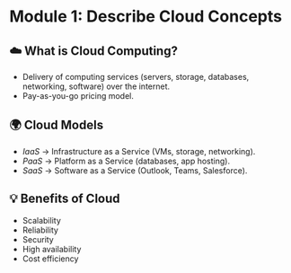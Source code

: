 # Module 1: Describe Cloud Concepts  

## ☁️ What is Cloud Computing?
- Delivery of computing services (servers, storage, databases, networking, software) over the internet.  
- Pay-as-you-go pricing model.  

## 🌍 Cloud Models
- *IaaS* → Infrastructure as a Service (VMs, storage, networking).  
- *PaaS* → Platform as a Service (databases, app hosting).  
- *SaaS* → Software as a Service (Outlook, Teams, Salesforce).  

## 💡 Benefits of Cloud
- Scalability  
- Reliability  
- Security  
- High availability  
- Cost efficiency

